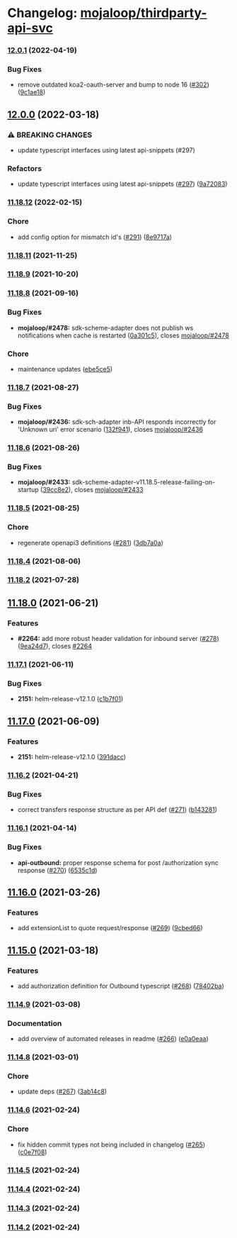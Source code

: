 # Changelog: [mojaloop/thirdparty-api-svc](https://github.com/mojaloop/thirdparty-api-svc)
### [12.0.1](https://github.com/mojaloop/sdk-scheme-adapter/compare/v12.0.0...v12.0.1) (2022-04-19)


### Bug Fixes

* remove outdated koa2-oauth-server and bump to node 16 ([#302](https://github.com/mojaloop/sdk-scheme-adapter/issues/302)) ([9c1ae18](https://github.com/mojaloop/sdk-scheme-adapter/commit/9c1ae18375f033fe59c219fa7cc970bd4d0c72f2))

## [12.0.0](https://github.com/mojaloop/sdk-scheme-adapter/compare/v11.18.12...v12.0.0) (2022-03-18)


### ⚠ BREAKING CHANGES

* update typescript interfaces using latest api-snippets (#297)

### Refactors

* update typescript interfaces using latest api-snippets ([#297](https://github.com/mojaloop/sdk-scheme-adapter/issues/297)) ([9a72083](https://github.com/mojaloop/sdk-scheme-adapter/commit/9a7208372976297a307a57478fb339b4ebbdc790))

### [11.18.12](https://github.com/mojaloop/sdk-scheme-adapter/compare/v11.18.11...v11.18.12) (2022-02-15)


### Chore

* add config option for mismatch id's ([#291](https://github.com/mojaloop/sdk-scheme-adapter/issues/291)) ([8e9717a](https://github.com/mojaloop/sdk-scheme-adapter/commit/8e9717a02c6d19f93b78f5b293917050be0ade84))

### [11.18.11](https://github.com/mojaloop/sdk-scheme-adapter/compare/v11.18.9...v11.18.11) (2021-11-25)

### [11.18.9](https://github.com/mojaloop/sdk-scheme-adapter/compare/v11.18.8...v11.18.9) (2021-10-20)

### [11.18.8](https://github.com/mojaloop/sdk-scheme-adapter/compare/v11.18.7...v11.18.8) (2021-09-16)


### Bug Fixes

* **mojaloop/#2478:** sdk-scheme-adapter does not publish ws notifications when cache is restarted ([0a301c5](https://github.com/mojaloop/sdk-scheme-adapter/commit/0a301c59f3a17adc3e32d1965353b776c568ecae)), closes [mojaloop/#2478](https://github.com/mojaloop/sdk-scheme-adapter/issues/2478)


### Chore

* maintenance updates ([ebe5ce5](https://github.com/mojaloop/sdk-scheme-adapter/commit/ebe5ce56c93ae564c4e1055c65ba130f11b623f2))

### [11.18.7](https://github.com/mojaloop/sdk-scheme-adapter/compare/v11.18.6...v11.18.7) (2021-08-27)


### Bug Fixes

* **mojaloop/#2436:** sdk-sch-adapter inb-API responds incorrectly for 'Unknown uri' error scenario ([132f941](https://github.com/mojaloop/sdk-scheme-adapter/commit/132f941a365bfa60b456d21b4a5d301fb3af9695)), closes [mojaloop/#2436](https://github.com/mojaloop/sdk-scheme-adapter/issues/2436)

### [11.18.6](https://github.com/mojaloop/sdk-scheme-adapter/compare/v11.18.5...v11.18.6) (2021-08-26)


### Bug Fixes

* **mojaloop/#2433:** sdk-scheme-adapter-v11.18.5-release-failing-on-startup ([39cc8e2](https://github.com/mojaloop/sdk-scheme-adapter/commit/39cc8e2df09676798e0e6062d13f3de903544adf)), closes [mojaloop/#2433](https://github.com/mojaloop/sdk-scheme-adapter/issues/2433)

### [11.18.5](https://github.com/mojaloop/sdk-scheme-adapter/compare/v11.18.4...v11.18.5) (2021-08-25)


### Chore

* regenerate openapi3 definitions ([#281](https://github.com/mojaloop/sdk-scheme-adapter/issues/281)) ([3db7a0a](https://github.com/mojaloop/sdk-scheme-adapter/commit/3db7a0a9b2a4459e0c817bfe31738104d23e6543))

### [11.18.4](https://github.com/mojaloop/sdk-scheme-adapter/compare/v11.18.3...v11.18.4) (2021-08-06)

### [11.18.2](https://github.com/mojaloop/sdk-scheme-adapter/compare/v11.18.0...v11.18.2) (2021-07-28)

## [11.18.0](https://github.com/mojaloop/sdk-scheme-adapter/compare/v11.17.1...v11.18.0) (2021-06-21)


### Features

* **#2264:** add more robust header validation for inbound server ([#278](https://github.com/mojaloop/sdk-scheme-adapter/issues/278)) ([9ea24d7](https://github.com/mojaloop/sdk-scheme-adapter/commit/9ea24d748ccd58fdfb30c77e98b021aa6a607b4f)), closes [#2264](https://github.com/mojaloop/sdk-scheme-adapter/issues/2264)

### [11.17.1](https://github.com/mojaloop/sdk-scheme-adapter/compare/v11.17.0...v11.17.1) (2021-06-11)


### Bug Fixes

* **2151:** helm-release-v12.1.0 ([c1b7f01](https://github.com/mojaloop/sdk-scheme-adapter/commit/c1b7f0192d1bb2de8cc660f3835543a518c084f3))

## [11.17.0](https://github.com/mojaloop/sdk-scheme-adapter/compare/v11.16.2...v11.17.0) (2021-06-09)


### Features

* **2151:** helm-release-v12.1.0 ([391dacc](https://github.com/mojaloop/sdk-scheme-adapter/commit/391dacc88558acb75277c197c64f0ee8aa5ada17))

### [11.16.2](https://github.com/mojaloop/sdk-scheme-adapter/compare/v11.16.1...v11.16.2) (2021-04-21)


### Bug Fixes

* correct transfers response structure as per API def ([#271](https://github.com/mojaloop/sdk-scheme-adapter/issues/271)) ([b143281](https://github.com/mojaloop/sdk-scheme-adapter/commit/b143281f6252bf5d228c94223959c6d7805a9efb))

### [11.16.1](https://github.com/mojaloop/sdk-scheme-adapter/compare/v11.16.0...v11.16.1) (2021-04-14)


### Bug Fixes

* **api-outbound:** proper response schema for post /authorization sync response ([#270](https://github.com/mojaloop/sdk-scheme-adapter/issues/270)) ([6535c1d](https://github.com/mojaloop/sdk-scheme-adapter/commit/6535c1de145ff58db48bc5be61dae9b0133786d8))

## [11.16.0](https://github.com/mojaloop/sdk-scheme-adapter/compare/v11.15.0...v11.16.0) (2021-03-26)


### Features

* add extensionList to quote request/response ([#269](https://github.com/mojaloop/sdk-scheme-adapter/issues/269)) ([9cbed66](https://github.com/mojaloop/sdk-scheme-adapter/commit/9cbed66f0db4190f2f34cd7ba3d531a8bbb95d79))

## [11.15.0](https://github.com/mojaloop/sdk-scheme-adapter/compare/v11.14.9...v11.15.0) (2021-03-18)


### Features

* add authorization definition for Outbound typescript ([#268](https://github.com/mojaloop/sdk-scheme-adapter/issues/268)) ([78402ba](https://github.com/mojaloop/sdk-scheme-adapter/commit/78402bab71f98ff6f5cd29c07313b4f8e129c808))

### [11.14.9](https://github.com/mojaloop/sdk-scheme-adapter/compare/v11.14.8...v11.14.9) (2021-03-08)


### Documentation

* add overview of automated releases in readme ([#266](https://github.com/mojaloop/sdk-scheme-adapter/issues/266)) ([e0a0eaa](https://github.com/mojaloop/sdk-scheme-adapter/commit/e0a0eaa077663f4fddeb35159d5a7aec6eb40f3e))

### [11.14.8](https://github.com/mojaloop/sdk-scheme-adapter/compare/v11.14.6...v11.14.8) (2021-03-01)


### Chore

* update deps ([#267](https://github.com/mojaloop/sdk-scheme-adapter/issues/267)) ([3ab14c8](https://github.com/mojaloop/sdk-scheme-adapter/commit/3ab14c85501592f5593700a965cda004bfc92a07))

### [11.14.6](https://github.com/mojaloop/sdk-scheme-adapter/compare/v11.14.5...v11.14.6) (2021-02-24)


### Chore

* fix hidden commit types not being included in changelog ([#265](https://github.com/mojaloop/sdk-scheme-adapter/issues/265)) ([c0e7f08](https://github.com/mojaloop/sdk-scheme-adapter/commit/c0e7f082bcd5de0440a708f12bbd4e5235081140))

### [11.14.5](https://github.com/mojaloop/sdk-scheme-adapter/compare/v11.14.4...v11.14.5) (2021-02-24)

### [11.14.4](https://github.com/mojaloop/sdk-scheme-adapter/compare/v11.14.3...v11.14.4) (2021-02-24)

### [11.14.3](https://github.com/mojaloop/sdk-scheme-adapter/compare/v11.14.1...v11.14.3) (2021-02-24)

### [11.14.2](https://github.com/mojaloop/sdk-scheme-adapter/compare/v11.14.1...v11.14.2) (2021-02-24)
